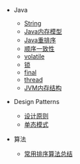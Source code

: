 * Java
  * [String](/java/base/String.md)
  * [Java内存模型](/java/concurrence/javamemorymodel.md)
  * [Java重排序](/java/concurrence/javareorder.md)
  * [顺序一致性](/java/concurrence/ordinalconsistency.md)
  * [volatile](/java/concurrence/volatile.md)
  * [锁](/java/concurrence/lock.md)
  * [final](/java/concurrence/final.md)
  * [thread](/java/concurrence/thread.md)
  * [JVM内存结构](/java/jvm/jvmmemorystructure.md)

* Design Patterns
  * [设计原则](/design/philosophy.md)
  * [单态模式](/design/singleton.md)

* 算法
  * [常用排序算法总结](/algorithm/summary.md)